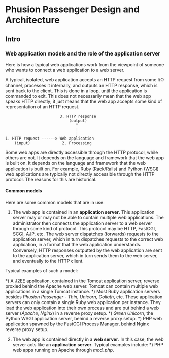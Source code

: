 # Phusion Passenger Design and Architecture

## Intro

### Web application models and the role of the application server

Here is how a typical web applications work from the viewpoint of someone who wants to connect a web application to a web server.

A typical, isolated, web application accepts an HTTP request from some I/O channel, processes it internally, and outputs an HTTP response, which is sent back to the client. This is done in a loop, until the application is commanded to exit. This does not necessarily mean that the web app speaks HTTP directly; it just means that the web app accepts some kind of representation of an HTTP request.

```
                        3. HTTP response
                            (output)
                               ^
                               |
                               |
1. HTTP request ------> Web application 
    (input)              2. Processing
```

Some web apps are directly accessible through the HTTP protocol, while others are not. It depends on the language and framework that the web app is built on. It depends on the language and framework that the web application is built on. For example, Ruby (Rack/Rails) and Python (WSGI) web applications are typically not directly accessible through the HTTP protocol. The reasons for this are historical.

#### Common models

Here are some common models that are in use:

1. The web app is contained in an **application server**. This application server may or  may not be able to contain multiple web applications. The administrator then connects the application server to a web server through some kind of protocol. This protocol may be HTTP, FastCGI, SCGI, AJP, etc. The web server dispatches (forwards) requests to the application server, which in turn dispatches requests to the correct web application, in a format that the web application understands.
   Conversely, HTTP responses outputted by the web application are sent to the application server, which in turn sends them to the web server, and eventually to the HTTP client.

Typical examples of such a model:

  *) A J2EE application, contained in the Tomcat application server, reverse proxied behind the Apache web server. Tomcat can contain multiple web applications in a single Tomcat instance.
  *) Most Ruby application servers besides _Phusion Passenger_ - _Thin_, _Unicorn_, _Goliath_, etc. These application servers can only contain a single Ruby web application per instance. They load the web application into their own process and are put behind a web server (_Apache_, _Nginx_) in a reverse proxy setup.
  *) _Green Unicorn_, the Python WSGI application server, behind a reverse proxy setup.
  *) PHP web application spawned by the FastCGI Process Manager, behind Nginx reverse proxy setup.

2. The web app is contained directly in a **web server**. In this case, the web server acts like an **application server**. Typical examples include:
  *) PHP web apps running on Apache through _mod_php_. 

